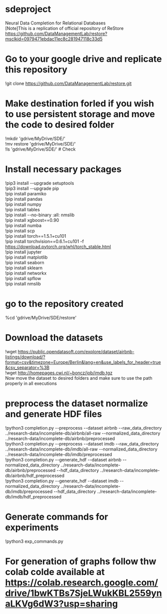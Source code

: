 # sdeproject
  Neural Data Completion for Relational Databases  
[Note]This is a replication of official repository of ReStore https://github.com/DataManagementLab/restore?msclkid=0979471ebdac11ec8c281947118c33d5   
# Go to your google drive and replicate this repository
!git clone https://github.com/DataManagementLab/restore.git  
# Make destination forled if you wish to use persistent storage and move the code to desired folder
  !mkdir 'gdrive/MyDrive/SDE/'  
  !mv restore 'gdrive/MyDrive/SDE/'  
  !ls 'gdrive/MyDrive/SDE/' # Check  

# Install necessary packages
!pip3 install --upgrade setuptools  
!pip3 install --upgrade pip  
!pip install paramiko  
!pip install pandas  
!pip install numpy  
!pip install tables  
!pip install --no-binary :all: nmslib  
!pip install xgboost==0.90  
!pip install numba  
!pip install scp  
!pip install torch==1.5.1+cu101  
!pip install torchvision==0.6.1+cu101 -f https://download.pytorch.org/whl/torch_stable.html  
!pip install jupyter  
!pip install matplotlib  
!pip install seaborn  
!pip install sklearn  
!pip install networkx  
!pip install spflow  
!pip install nmslib  
# go to the repository created 
%cd 'gdrive/MyDrive/SDE/restore'  

# Download the datasets
!wget https://public.opendatasoft.com/explore/dataset/airbnb-listings/download/?format=csv&timezone=Europe/Berlin&lang=en&use_labels_for_header=true&csv_separator=%3B  
!wget http://homepages.cwi.nl/~boncz/job/imdb.tgz  
Now move the dataset to desired folders and make sure to use the path properly in all executions  

# preprocess the dataset normalize and generate HDF files
!python3 completion.py --preprocess --dataset airbnb --raw_data_directory ../research-data/incomplete-db/airbnb/all-raw --normalized_data_directory ../research-data/incomplete-db/airbnb/preprocessed  
!python3 completion.py --preprocess --dataset imdb --raw_data_directory ../research-data/incomplete-db/imdb/all-raw --normalized_data_directory ../research-data/incomplete-db/imdb/preprocessed  
!python3 completion.py --generate_hdf --dataset airbnb --normalized_data_directory ../research-data/incomplete-db/airbnb/preprocessed --hdf_data_directory ../research-data/incomplete-db/airbnb/hdf_preprocessed  
!python3 completion.py --generate_hdf --dataset imdb --normalized_data_directory ../research-data/incomplete-db/imdb/preprocessed --hdf_data_directory ../research-data/incomplete-db/imdb/hdf_preprocessed  

# Generate commands for experiments
!python3 exp_commands.py  

# For generation of graphs follow thw colab colde available at https://colab.research.google.com/drive/1bwKTBs7SjeLWukKBL2559ynaLKVg6dW3?usp=sharing 
